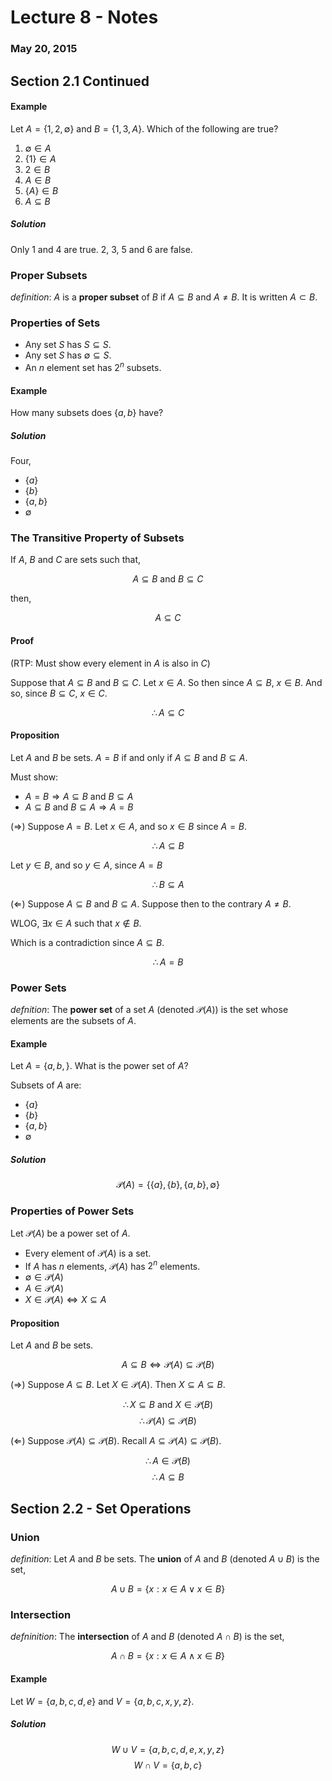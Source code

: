 # Lecture 8 - Notes  

### May 20, 2015  

## Section 2.1 Continued

#### Example

Let $A = \{ 1 ,2 , \emptyset \}$ and $B = \{ 1,3,A \}$. Which of the following are true?

1. $\emptyset \in A$
2. $\{ 1 \} \in A$
3. $2 \in B$
4. $A \in B$
5. $\{A\} \in B$
6. $A \subseteq B$

##### Solution

Only 1 and 4 are true. 2, 3, 5 and 6 are false.

### Proper Subsets

_definition_: $A$ is a __proper subset__ of $B$ if $A \subseteq B$ and $A \neq B$. It is written $A \subset B$.

### Properties of Sets

* Any set $S$ has $S \subseteq S$.
* Any set $S$ has $\emptyset \subseteq S$.
* An $n$ element set has $2^n$ subsets.

#### Example

How many subsets does $\{ a,b \}$ have?

##### Solution

Four,

* $\{ a \}$
* $\{ b \}$
* $\{ a, b \}$
* $\emptyset$

### The Transitive Property of Subsets

If $A$, $B$ and $C$ are sets such that,

$$
    A \subseteq B \text{ and } B \subseteq C
$$

then,

$$
    A \subseteq C
$$

#### Proof

(RTP: Must show every element  in $A$ is also in $C$)

Suppose that $A \subseteq B$ and $B \subseteq C$. Let $x \in A$. So then since $A \subseteq B$, $x \in B$. And so, since $B \subseteq C$, $x \in C$.

$$
    \therefore A \subseteq C
$$

#### Proposition

Let $A$ and $B$ be sets. $A = B$ if and only if $A \subseteq B$ and $B \subseteq A$.

Must show:

* $A = B \Rightarrow A \subseteq B \text{ and } B \subseteq A$
* $A \subseteq B \text{ and } B \subseteq A \Rightarrow A = B$

($\Rightarrow$) Suppose $A = B$. Let $x \in A$, and so $x \in B$ since $A = B$.

$$
    \therefore A \subseteq B
$$

Let $y \in B$, and so $y \in A$, since $A = B$

$$
    \therefore B \subseteq A
$$ 

($\Leftarrow$) Suppose $A \subseteq B$ and $B \subseteq A$. Suppose then to the contrary $A \neq B$.

WLOG, $\exists x \in A \text{ such that } x \not\in B$.

Which is a contradiction since $A \subseteq B$.

$$
    \therefore A = B
$$

### Power Sets

_defnition_: The __power set__ of a set $A$ (denoted $\mathcal{P}(A)$) is the set whose elements are the subsets of $A$.

#### Example

Let $A = \{ a, b, \}$. What is the power set of $A$?

Subsets of $A$ are:

* $\{ a \}$
* $\{ b \}$
* $\{ a, b \}$
* $\emptyset$

##### Solution

$$
    \mathcal{P}(A) = \{\{ a \}, \{ b \}, \{ a, b \}, \emptyset \}
$$

### Properties of Power Sets

Let $\mathcal{P}(A)$ be a power set of $A$.

* Every element of $\mathcal{P}(A)$ is a set.
* If $A$ has $n$ elements, $\mathcal{P}(A)$ has $2^n$ elements.
* $\emptyset \in \mathcal{P}(A)$
* $A \in \mathcal{P}(A)$
* $X \in \mathcal{P}(A) \iff X \subseteq A$

#### Proposition

Let $A$ and $B$ be sets.

$$
    A \subseteq B \iff \mathcal{P}(A) \subseteq \mathcal{P}(B)
$$

($\Rightarrow$) Suppose $A \subseteq B$. Let $X \in \mathcal{P}(A)$. Then $X \subseteq A \subseteq B$.

$$
    \therefore X \subseteq B \text{ and } X \in \mathcal{P}(B)
$$
$$
    \therefore \mathcal{P}(A) \subseteq \mathcal{P}(B)
$$

($\Leftarrow$) Suppose $\mathcal{P}(A) \subseteq \mathcal{P}(B)$. Recall $A \subseteq \mathcal{P}(A) \subseteq \mathcal{P}(B)$.

$$
    \therefore A \in \mathcal{P}(B)
$$
$$
    \therefore A \subseteq B
$$

## Section 2.2 - Set Operations

### Union

_definition_: Let $A$ and $B$ be sets. The __union__ of $A$ and $B$ (denoted $A \cup B$) is the set,

$$
    A \cup B = \{ x : x \in A \vee x \in B \}
$$

### Intersection

_defninition_: The __intersection__ of $A$ and $B$ (denoted $A \cap B$) is the set,

$$
    A \cap B = \{ x : x \in A \wedge x \in B \}
$$

#### Example

Let $W = \{ a,b,c,d,e \}$ and $V = \{ a,b,c,x,y,z \}$.

##### Solution

$$
    W \cup V = \{ a,b,c,d,e,x,y,z \}
$$
$$
    W \cap V = \{ a,b,c \}
$$
